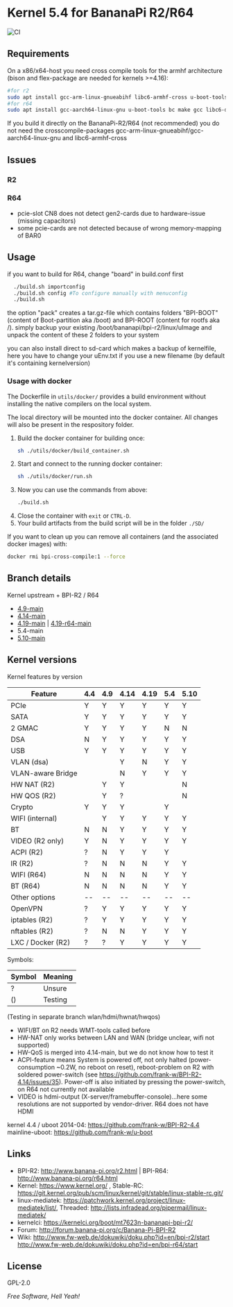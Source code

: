 # Kernel 5.4 for BananaPi R2/R64

![CI](https://github.com/frank-w/BPI-R2-4.14/workflows/CI/badge.svg?branch=5.4-main)

## Requirements

On a x86/x64-host you need cross compile tools for the armhf architecture (bison and flex-package are needed for kernels >=4.16):
```sh
#for r2
sudo apt install gcc-arm-linux-gnueabihf libc6-armhf-cross u-boot-tools bc make gcc libc6-dev libncurses5-dev libssl-dev bison flex
#for r64
sudo apt install gcc-aarch64-linux-gnu u-boot-tools bc make gcc libc6-dev libncurses5-dev libssl-dev bison flex
```
If you build it directly on the BananaPi-R2/R64 (not recommended) you do not need the crosscompile-packages gcc-arm-linux-gnueabihf/gcc-aarch64-linux-gnu and libc6-armhf-cross

## Issues

### R2

### R64
* pcie-slot CN8 does not detect gen2-cards due to hardware-issue (missing capacitors)
* some pcie-cards are not detected because of wrong memory-mapping of BAR0

## Usage

if you want to build for R64, change "board" in build.conf first

```sh
  ./build.sh importconfig
  ./build.sh config #To configure manually with menuconfig
  ./build.sh
```
the option "pack" creates a tar.gz-file which contains folders "BPI-BOOT" (content of Boot-partition aka /boot) and BPI-ROOT (content for rootfs aka /). simply backup your existing /boot/bananapi/bpi-r2/linux/uImage and unpack the content of these 2 folders to your system

you can also install direct to sd-card which makes a backup of kernelfile, here you have to change your uEnv.txt if you use a new filename (by default it's containing kernelversion)

### Usage with docker

The Dockerfile in `utils/docker/` provides a build environment without installing the native compilers on the local system.

The local directory will be mounted into the docker container. All changes will also be present in the respository folder.

1. Build the docker container for building once:
    ```sh
    sh ./utils/docker/build_container.sh
    ```
1. Start and connect to the running docker container: 
    ```sh 
    sh ./utils/docker/run.sh
    ```
1. Now you can use the commands from above:
    ```sh 
    ./build.sh
    ```
1. Close the container with `exit` or `CTRL-D`.
1. Your build artifacts from the build script will be in the folder `./SD/` 


If you want to clean up you can remove all containers (and the associated docker images) with:
```sh
docker rmi bpi-cross-compile:1 --force
```
## Branch details

Kernel upstream + BPI-R2 / R64
* <a href="https://github.com/frank-w/BPI-R2-4.14/tree/4.9-main">4.9-main</a>
* <a href="https://github.com/frank-w/BPI-R2-4.14/tree/4.14-main">4.14-main</a>
* <a href="https://github.com/frank-w/BPI-R2-4.14/tree/4.19-main">4.19-main</a> | <a href="https://github.com/frank-w/BPI-R2-4.14/tree/4.19-r64-main">4.19-r64-main</a>
* 5.4-main
* <a href="https://github.com/frank-w/BPI-R2-4.14/tree/5.10-main">5.10-main</a>

## Kernel versions

Kernel features by version

| Feature            | 4.4 | 4.9 | 4.14 | 4.19 | 5.4 | 5.10 |
|--------------------| --- | --- | ---  | ---  | --- | ---- |
| PCIe               |  Y  |  Y  |  Y   |  Y   |  Y  |  Y   |
| SATA               |  Y  |  Y  |  Y   |  Y   |  Y  |  Y   |
| 2 GMAC             |  Y  |  Y  |  Y   |  Y   |  N  |  N   |
| DSA                |  N  |  Y  |  Y   |  Y   |  Y  |  Y   |
| USB                |  Y  |  Y  |  Y   |  Y   |  Y  |  Y   |
| VLAN (dsa)         |     |     |  Y   |  N   |  Y  |  Y   |
| VLAN-aware Bridge  |     |     |  N   |  Y   |  Y  |  Y   |
| HW NAT (R2)        |     |  Y  |  Y   |      |     |  N   |
| HW QOS (R2)        |     |  Y  |  ?   |      |     |  N   |
| Crypto             |  Y  |  Y  |  Y   |      |  Y  |      |
| WIFI (internal)    |     |  Y  |  Y   |  Y   |  Y  |  Y   |
| BT                 |  N  |  N  |  Y   |  Y   |  Y  |  Y   |
| VIDEO (R2 only)    |  Y  |  N  |  Y   |  Y   |  Y  |  Y   |
| ACPI (R2)          |  ?  |  N  |  Y   |  Y   |  Y  |      |
| IR (R2)            |  ?  |  N  |  N   |  N   |  Y  |  Y   |
| WIFI (R64)         |  N  |  N  |  N   |  N   |  Y  |  Y   |
| BT (R64)           |  N  |  N  |  N   |  N   |  Y  |  Y   |
| Other options      |--|--|--|--|--|--|
| OpenVPN            |  ?  |  Y  |  Y   |  Y   |  Y  |  Y   |
| iptables (R2)      |  ?  |  Y  |  Y   |  Y   |  Y  |  Y   |
| nftables (R2)      |  ?  |  N  |  N   |  Y   |  Y  |  Y   |
| LXC / Docker (R2)  |  ?  |  ?  |  Y   |  Y   |  Y  |  Y   |

Symbols:

|Symbol|Meaning|
|------|-------|
|  ?   |Unsure |
|  ()  |Testing|

(Testing in separate branch wlan/hdmi/hwnat/hwqos)

* WIFI/BT on R2 needs WMT-tools called before
* HW-NAT only works between LAN and WAN (bridge unclear, wifi not supported)
* HW-QoS is merged into 4.14-main, but we do not know how to test it
* ACPI-feature means System is powered off, not only halted (power-consumption ~0.2W, no reboot on reset), reboot-problem on R2 with soldered power-switch (see https://github.com/frank-w/BPI-R2-4.14/issues/35). Power-off is also initiated by pressing the power-switch, on R64 not currently not available
* VIDEO is hdmi-output (X-server/framebuffer-console)...here some resolutions are not supported by vendor-driver. R64 does not have HDMI


kernel 4.4 / uboot 2014-04: https://github.com/frank-w/BPI-R2-4.4
mainline-uboot: https://github.com/frank-w/u-boot

## Links

* BPI-R2: http://www.banana-pi.org/r2.html | BPI-R64: http://www.banana-pi.org/r64.html
* Kernel: https://www.kernel.org/ , Stable-RC: https://git.kernel.org/pub/scm/linux/kernel/git/stable/linux-stable-rc.git/
* linux-mediatek: https://patchwork.kernel.org/project/linux-mediatek/list/, Threaded: http://lists.infradead.org/pipermail/linux-mediatek/
* kernelci: https://kernelci.org/boot/mt7623n-bananapi-bpi-r2/
* Forum: http://forum.banana-pi.org/c/Banana-Pi-BPI-R2
* Wiki: http://www.fw-web.de/dokuwiki/doku.php?id=en/bpi-r2/start http://www.fw-web.de/dokuwiki/doku.php?id=en/bpi-r64/start

License
----
GPL-2.0

*Free Software, Hell Yeah!*
